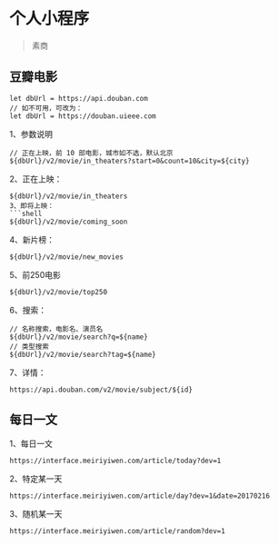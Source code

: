 # 个人小程序
>素商

## 豆瓣电影
```shell
let dbUrl = https://api.douban.com
// 如不可用，可改为：
let dbUrl = https://douban.uieee.com
```
1、参数说明
```shell
// 正在上映，前 10 部电影，城市如不选，默认北京
${dbUrl}/v2/movie/in_theaters?start=0&count=10&city=${city}
```
2、正在上映：
```shell
${dbUrl}/v2/movie/in_theaters
3、即将上映：
```shell
${dbUrl}/v2/movie/coming_soon
```
4、新片榜：
```shell
${dbUrl}/v2/movie/new_movies
```
5、前250电影
```shell
${dbUrl}/v2/movie/top250
```
6、搜索：
```shell
// 名称搜索，电影名、演员名
${dbUrl}/v2/movie/search?q=${name}
// 类型搜索
${dbUrl}/v2/movie/search?tag=${name}
```
7、详情：
```shell
https://api.douban.com/v2/movie/subject/${id}
```

## 每日一文
1、每日一文
```shell
https://interface.meiriyiwen.com/article/today?dev=1
```
2、特定某一天
```shell
https://interface.meiriyiwen.com/article/day?dev=1&date=20170216
```
3、随机某一天
```shell
https://interface.meiriyiwen.com/article/random?dev=1
```
